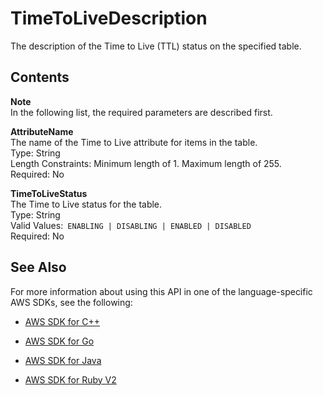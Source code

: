 # TimeToLiveDescription<a name="API_TimeToLiveDescription"></a>

The description of the Time to Live \(TTL\) status on the specified table\. 

## Contents<a name="API_TimeToLiveDescription_Contents"></a>

**Note**  
In the following list, the required parameters are described first\.

 **AttributeName**   
 The name of the Time to Live attribute for items in the table\.  
Type: String  
Length Constraints: Minimum length of 1\. Maximum length of 255\.  
Required: No

 **TimeToLiveStatus**   
 The Time to Live status for the table\.  
Type: String  
Valid Values:` ENABLING | DISABLING | ENABLED | DISABLED`   
Required: No

## See Also<a name="API_TimeToLiveDescription_SeeAlso"></a>

For more information about using this API in one of the language\-specific AWS SDKs, see the following:

+  [AWS SDK for C\+\+](http://docs.aws.amazon.com/goto/SdkForCpp/dynamodb-2012-08-10/TimeToLiveDescription) 

+  [AWS SDK for Go](http://docs.aws.amazon.com/goto/SdkForGoV1/dynamodb-2012-08-10/TimeToLiveDescription) 

+  [AWS SDK for Java](http://docs.aws.amazon.com/goto/SdkForJava/dynamodb-2012-08-10/TimeToLiveDescription) 

+  [AWS SDK for Ruby V2](http://docs.aws.amazon.com/goto/SdkForRubyV2/dynamodb-2012-08-10/TimeToLiveDescription) 
